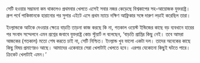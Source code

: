 সেটি হওয়ার সম্ভাবনা কম থাকলেও প্রথমবার খেলতে এসেই সবার নজর কেড়েছে বিশ্বকাপের সহ-আয়োজক যুক্তরাষ্ট্র। গ্রুপ পর্বে পাকিস্তানকে হারানোর পর সুপার এইটে এসে প্রথম ম্যাচে দক্ষিণ আফ্রিকার সঙ্গে দারুণ লড়াই করেছিল তারা।

ইংল্যান্ডকে আটকে দেওয়ার ক্ষেত্রে বাড়তি তাড়না কাজ করছে কি না, গতকাল ওয়েস্ট ইন্ডিজের কাছে বড় ব্যবধানে হারের পর সংবাদ সম্মেলনে এমন প্রশ্নের জবাবে যুক্তরাষ্ট্র কোচ স্টুয়ার্ট ল বলেছেন, ‘বাড়তি প্রাপ্তির কিছু নেই। তবে আমরা আজকের (গতকাল) মতো শেষ করতে চাই না, সেটি নিশ্চিত। ইংল্যান্ড খুব ভালো একটা দল। তাদের অনেকের কাছে কিছু বিষয় প্রমাণেরও আছে। আমাদের একেবারে সেরা খেলাটাই খেলতে হবে। এরপর যেকোনো কিছুই ঘটতে পারে। ক্রিকেট খেলাটাই এমন।’
